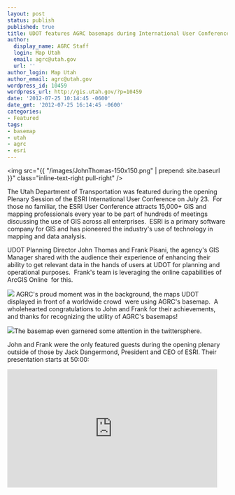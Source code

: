 ```yaml
---
layout: post
status: publish
published: true
title: UDOT features AGRC basemaps during International User Conference
author:
  display_name: AGRC Staff
  login: Map Utah
  email: agrc@utah.gov
  url: ''
author_login: Map Utah
author_email: agrc@utah.gov
wordpress_id: 10459
wordpress_url: http://gis.utah.gov/?p=10459
date: '2012-07-25 10:14:45 -0600'
date_gmt: '2012-07-25 16:14:45 -0600'
categories:
- Featured
tags:
- basemap
- utah
- agrc
- esri
---
```

<img src="{{ "/images/JohnThomas-150x150.png" | prepend: site.baseurl }}" class="inline-text-right pull-right" />

The Utah Department of Transportation was featured during the opening Plenary Session of the ESRI International User Conference on July 23.  For those no familiar, the ESRI User Conference attracts 15,000+ GIS and mapping professionals every year to be part of hundreds of meetings discussing the use of GIS across all enterprises.  ESRI is a primary software company for GIS and has pioneered the industry's use of technology in mapping and data analysis.

<p>UDOT Planning Director John Thomas and Frank Pisani, the agency's GIS Manager shared with the audience their experience of enhancing their ability to get relevant data in the hands of users at UDOT for planning and operational purposes.  Frank's team is leveraging the online capabilities of ArcGIS Online  for this.</p>
<p><img src="{{ "/images/Basemap-ESRIUC1.png" | prepend: site.baseurl }}" class="inline-text-left" /> AGRC's proud moment was in the background, the maps UDOT displayed in front of a worldwide crowd  were using AGRC's basemap.  A wholehearted congratulations to John and Frank for their achievements, and thanks for recognizing the utility of AGRC's basemaps!</p>
<p><img src="{{ "/images/BasemapTweet.png" | prepend: site.baseurl}}" class="inline-text-right pull-right" />The basemap even garnered some attention in the twittersphere.</p>
<p>John and Frank were the only featured guests during the opening plenary outside of those by Jack Dangermond, President and CEO of ESRI. Their presentation starts at 50:00:</p>
<p><iframe src="http://videoembed.esri.com/iframe/1601/000000/width/480/0/00:00:00" frameborder="0" scrolling="no" width="480" align="center" height="270"></iframe></p>
